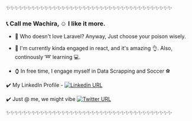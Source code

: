 ✨✨✨✨✨✨✨✨✨✨✨✨✨✨✨✨✨✨✨✨✨✨✨✨✨✨✨✨✨✨✨✨✨✨✨✨✨✨✨

### :telephone_receiver: Call me Wachira, :relaxed: I like it more. 

- :thinking: Who doesn't love Laravel? Anyway, Just choose your poison wisely. 

- :boy: I'm currently kinda engaged in react, and it's amazing :ok_hand:. Also, continously :loop: learning :computer:. 

- :watch: In free time, I engage myself in Data Scrapping and Soccer :soccer:


:heavy_check_mark: My LinkedIn Profile - [![Linkedin URL](https://cdn.exclaimer.com/Handbook%20Images/linkedin-icon_16x16.png?_ga=2.86489181.495291025.1613769379-1840968138.1613769379) ](https://www.linkedin.com/in/martin-wachira-82a243117/)

:heavy_check_mark: Just @ me, we might vibe [![Twitter URL](https://cdn.exclaimer.com/Handbook%20Images/twitter-icon_16x16.png?_ga=2.13524082.495291025.1613769379-1840968138.1613769379)](https://twitter.com/martinwcr) 



 ✨✨✨✨✨✨✨✨✨✨✨✨✨✨✨✨✨✨✨✨✨✨✨✨✨✨✨✨✨✨✨✨✨✨✨✨✨✨✨

